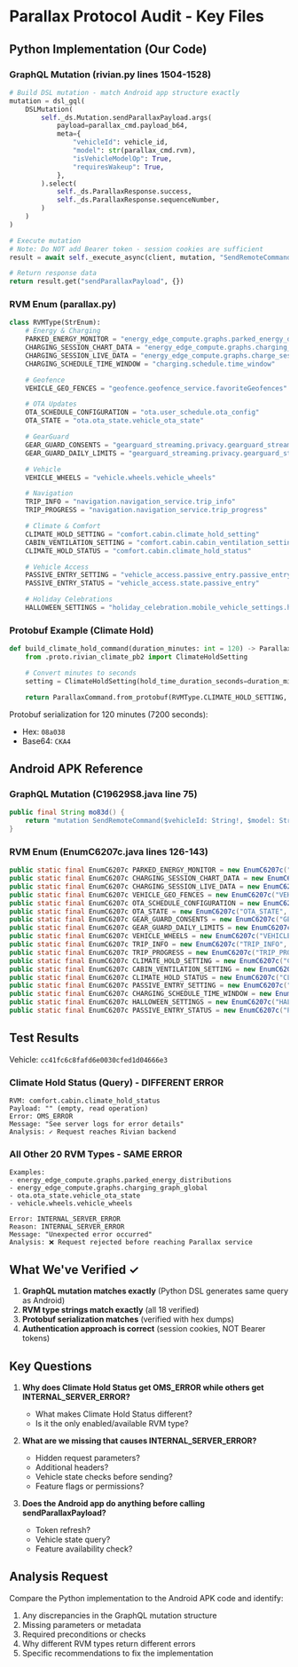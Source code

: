 # Parallax Protocol Audit - Key Files

## Python Implementation (Our Code)

### GraphQL Mutation (rivian.py lines 1504-1528)

```python
# Build DSL mutation - match Android app structure exactly
mutation = dsl_gql(
    DSLMutation(
        self._ds.Mutation.sendParallaxPayload.args(
            payload=parallax_cmd.payload_b64,
            meta={
                "vehicleId": vehicle_id,
                "model": str(parallax_cmd.rvm),
                "isVehicleModelOp": True,
                "requiresWakeup": True,
            },
        ).select(
            self._ds.ParallaxResponse.success,
            self._ds.ParallaxResponse.sequenceNumber,
        )
    )
)

# Execute mutation
# Note: Do NOT add Bearer token - session cookies are sufficient
result = await self._execute_async(client, mutation, "SendRemoteCommand")

# Return response data
return result.get("sendParallaxPayload", {})
```

### RVM Enum (parallax.py)

```python
class RVMType(StrEnum):
    # Energy & Charging
    PARKED_ENERGY_MONITOR = "energy_edge_compute.graphs.parked_energy_distributions"
    CHARGING_SESSION_CHART_DATA = "energy_edge_compute.graphs.charging_graph_global"
    CHARGING_SESSION_LIVE_DATA = "energy_edge_compute.graphs.charge_session_breakdown"
    CHARGING_SCHEDULE_TIME_WINDOW = "charging.schedule.time_window"

    # Geofence
    VEHICLE_GEO_FENCES = "geofence.geofence_service.favoriteGeofences"

    # OTA Updates
    OTA_SCHEDULE_CONFIGURATION = "ota.user_schedule.ota_config"
    OTA_STATE = "ota.ota_state.vehicle_ota_state"

    # GearGuard
    GEAR_GUARD_CONSENTS = "gearguard_streaming.privacy.gearguard_streaming_in_vehicle_consent"
    GEAR_GUARD_DAILY_LIMITS = "gearguard_streaming.privacy.gearguard_streaming_daily_limit"

    # Vehicle
    VEHICLE_WHEELS = "vehicle.wheels.vehicle_wheels"

    # Navigation
    TRIP_INFO = "navigation.navigation_service.trip_info"
    TRIP_PROGRESS = "navigation.navigation_service.trip_progress"

    # Climate & Comfort
    CLIMATE_HOLD_SETTING = "comfort.cabin.climate_hold_setting"
    CABIN_VENTILATION_SETTING = "comfort.cabin.cabin_ventilation_setting"
    CLIMATE_HOLD_STATUS = "comfort.cabin.climate_hold_status"

    # Vehicle Access
    PASSIVE_ENTRY_SETTING = "vehicle_access.passive_entry.passive_entry"
    PASSIVE_ENTRY_STATUS = "vehicle_access.state.passive_entry"

    # Holiday Celebrations
    HALLOWEEN_SETTINGS = "holiday_celebration.mobile_vehicle_settings.halloween_celebration_settings"
```

### Protobuf Example (Climate Hold)

```python
def build_climate_hold_command(duration_minutes: int = 120) -> ParallaxCommand:
    from .proto.rivian_climate_pb2 import ClimateHoldSetting

    # Convert minutes to seconds
    setting = ClimateHoldSetting(hold_time_duration_seconds=duration_minutes * 60)

    return ParallaxCommand.from_protobuf(RVMType.CLIMATE_HOLD_SETTING, setting)
```

Protobuf serialization for 120 minutes (7200 seconds):
- Hex: `08a038`
- Base64: `CKA4`

## Android APK Reference

### GraphQL Mutation (C19629S8.java line 75)

```java
public final String mo83d() {
    return "mutation SendRemoteCommand($vehicleId: String!, $model: String!, $parallaxPayloadB64: String!) { sendParallaxPayload(payload: $parallaxPayloadB64, meta: { vehicleId: $vehicleId model: $model isVehicleModelOp: true requiresWakeup: true } ) { success sequenceNumber } }";
}
```

### RVM Enum (EnumC6207c.java lines 126-143)

```java
public static final EnumC6207c PARKED_ENERGY_MONITOR = new EnumC6207c("PARKED_ENERGY_MONITOR", 0, "energy_edge_compute.graphs.parked_energy_distributions");
public static final EnumC6207c CHARGING_SESSION_CHART_DATA = new EnumC6207c("CHARGING_SESSION_CHART_DATA", 1, "energy_edge_compute.graphs.charging_graph_global");
public static final EnumC6207c CHARGING_SESSION_LIVE_DATA = new EnumC6207c("CHARGING_SESSION_LIVE_DATA", 2, "energy_edge_compute.graphs.charge_session_breakdown");
public static final EnumC6207c VEHICLE_GEO_FENCES = new EnumC6207c("VEHICLE_GEO_FENCES", 3, "geofence.geofence_service.favoriteGeofences");
public static final EnumC6207c OTA_SCHEDULE_CONFIGURATION = new EnumC6207c("OTA_SCHEDULE_CONFIGURATION", 4, "ota.user_schedule.ota_config");
public static final EnumC6207c OTA_STATE = new EnumC6207c("OTA_STATE", 5, "ota.ota_state.vehicle_ota_state");
public static final EnumC6207c GEAR_GUARD_CONSENTS = new EnumC6207c("GEAR_GUARD_CONSENTS", 6, "gearguard_streaming.privacy.gearguard_streaming_in_vehicle_consent");
public static final EnumC6207c GEAR_GUARD_DAILY_LIMITS = new EnumC6207c("GEAR_GUARD_DAILY_LIMITS", 7, "gearguard_streaming.privacy.gearguard_streaming_daily_limit");
public static final EnumC6207c VEHICLE_WHEELS = new EnumC6207c("VEHICLE_WHEELS", 8, "vehicle.wheels.vehicle_wheels");
public static final EnumC6207c TRIP_INFO = new EnumC6207c("TRIP_INFO", 9, "navigation.navigation_service.trip_info");
public static final EnumC6207c TRIP_PROGRESS = new EnumC6207c("TRIP_PROGRESS", 10, "navigation.navigation_service.trip_progress");
public static final EnumC6207c CLIMATE_HOLD_SETTING = new EnumC6207c("CLIMATE_HOLD_SETTING", 11, "comfort.cabin.climate_hold_setting");
public static final EnumC6207c CABIN_VENTILATION_SETTING = new EnumC6207c("CABIN_VENTILATION_SETTING", 12, "comfort.cabin.cabin_ventilation_setting");
public static final EnumC6207c CLIMATE_HOLD_STATUS = new EnumC6207c("CLIMATE_HOLD_STATUS", 13, "comfort.cabin.climate_hold_status");
public static final EnumC6207c PASSIVE_ENTRY_SETTING = new EnumC6207c("PASSIVE_ENTRY_SETTING", 14, "vehicle_access.passive_entry.passive_entry");
public static final EnumC6207c CHARGING_SCHEDULE_TIME_WINDOW = new EnumC6207c("CHARGING_SCHEDULE_TIME_WINDOW", 15, "charging.schedule.time_window");
public static final EnumC6207c HALLOWEEN_SETTINGS = new EnumC6207c("HALLOWEEN_SETTINGS", 16, "holiday_celebration.mobile_vehicle_settings.halloween_celebration_settings");
public static final EnumC6207c PASSIVE_ENTRY_STATUS = new EnumC6207c("PASSIVE_ENTRY_STATUS", 17, "vehicle_access.state.passive_entry");
```

## Test Results

Vehicle: `cc41fc6c8fafd6e0030cfed1d04666e3`

### Climate Hold Status (Query) - DIFFERENT ERROR

```
RVM: comfort.cabin.climate_hold_status
Payload: "" (empty, read operation)
Error: OMS_ERROR
Message: "See server logs for error details"
Analysis: ✓ Request reaches Rivian backend
```

### All Other 20 RVM Types - SAME ERROR

```
Examples:
- energy_edge_compute.graphs.parked_energy_distributions
- energy_edge_compute.graphs.charging_graph_global
- ota.ota_state.vehicle_ota_state
- vehicle.wheels.vehicle_wheels

Error: INTERNAL_SERVER_ERROR
Reason: INTERNAL_SERVER_ERROR
Message: "Unexpected error occurred"
Analysis: ❌ Request rejected before reaching Parallax service
```

## What We've Verified ✓

1. **GraphQL mutation matches exactly** (Python DSL generates same query as Android)
2. **RVM type strings match exactly** (all 18 verified)
3. **Protobuf serialization matches** (verified with hex dumps)
4. **Authentication approach is correct** (session cookies, NOT Bearer tokens)

## Key Questions

1. **Why does Climate Hold Status get OMS_ERROR while others get INTERNAL_SERVER_ERROR?**
   - What makes Climate Hold Status different?
   - Is it the only enabled/available RVM type?

2. **What are we missing that causes INTERNAL_SERVER_ERROR?**
   - Hidden request parameters?
   - Additional headers?
   - Vehicle state checks before sending?
   - Feature flags or permissions?

3. **Does the Android app do anything before calling sendParallaxPayload?**
   - Token refresh?
   - Vehicle state query?
   - Feature availability check?

## Analysis Request

Compare the Python implementation to the Android APK code and identify:

1. Any discrepancies in the GraphQL mutation structure
2. Missing parameters or metadata
3. Required preconditions or checks
4. Why different RVM types return different errors
5. Specific recommendations to fix the implementation
